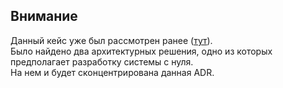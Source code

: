 ## Внимание

Данный кейс уже был рассмотрен ранее ([тут](OtusHomework/july/homework.md)).\
Было найдено два архитектурных решения, одно из которых предполагает разработку системы с нуля.\
На нем и будет сконцентрирована данная ADR.
